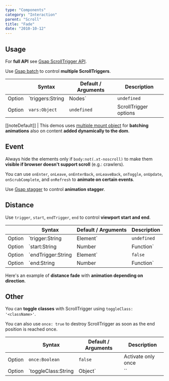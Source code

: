 ```yaml
---
type: "Components"
category: "Interaction"
parent: "Scroll"
title: "Fade"
date: "2010-10-12"
---
```


## Usage

For **full API** see [Gsap ScrollTrigger API](https://greensock.com/docs/v3/Plugins/ScrollTrigger).

Use [Gsap batch](https://greensock.com/docs/v3/Plugins/ScrollTrigger/static.batch()) to control **multiple ScrollTriggers**.

<div class="xt-overflow-sub overflow-y-hidden overflow-x-scroll my-4 xt-my-auto w-full">

|                         | Syntax                                    | Default / Arguments                       | Description                   |
| ----------------------- | ----------------------------------------- | ----------------------------- | ----------------------------- |
| Option                  | `triggers:String|Nodes`                          | `undefined`        | Scroll triggers           |
| Option                  | `vars:Object`                          | `undefined`        | ScrollTrigger options            |

</div>

[[noteDefault]]
| This demos uses [multiple mount object](/components/getting-started/javascript#utilities-xt-mount) for **batching animations** also on content **added dynamically to the dom**.

<demo>
  <div class="gatsby_demo_item xt-toggle" data-iframe="demos/components/scroll/fade"></div>
</demo>

## Event

Always hide the elements only if `body:not(.xt-noscroll)` to make them **visible if browser doesn't support scroll** (e.g.: crawlers).

You can use `onEnter`, `onLeave`, `onEnterBack`, `onLeaveBack`, `onToggle`, `onUpdate`, `onScrubComplete`, and `onRefresh` to **animate on certain events**.

Use [Gsap stagger](https://greensock.com/docs/v3/Staggers) to control **animation stagger**.

<demo>
  <div class="gatsby_demo_item xt-toggle" data-iframe="demos/components/scroll/fade-infinite"></div>
  <div class="gatsby_demo_item xt-toggle" data-iframe="demos/components/scroll/fade-inside"></div>
  <div class="gatsby_demo_item xt-toggle" data-iframe="demos/components/scroll/fade-outside"></div>
  <div class="gatsby_demo_item xt-toggle" data-iframe="demos/components/scroll/fade-outside-infinite"></div>
</demo>

## Distance

Use `trigger`, `start`, `endTrigger`, `end` to control **viewport start and end**.

<div class="xt-overflow-sub overflow-y-hidden overflow-x-scroll my-4 xt-my-auto w-full">

|                         | Syntax                                    | Default / Arguments                       | Description                   |
| ----------------------- | ----------------------------------------- | ----------------------------- | ----------------------------- |
| Option                  | `trigger:String|Element`                          | `undefined`        | Scroll trigger           |
| Option                  | `start:String|Number|Function`                          | `'top bottom'`        | Start position: first argument is for trigger second argument is for scroller            |
| Option                  | `endTrigger:String|Element`                          | `false`        | End trigger           |
| Option                  | `end:String|Number|Function`                          | `'bottom top'`        | End position: first argument is for endTrigger second argument is for scroller            |

</div>

Here's an example of **distance fade** with **animation depending on direction**.

<demo>
  <div class="gatsby_demo_item xt-toggle" data-iframe="demos/components/scroll/fade-distance"></div>
</demo>

## Other

You can **toggle classes** with ScrollTrigger using `toggleClass: '<className>'`.

You can also use `once: true` to destroy ScrollTrigger as soon as the end position is reached once.

<div class="xt-overflow-sub overflow-y-hidden overflow-x-scroll my-4 xt-my-auto w-full">

|                         | Syntax                                    | Default / Arguments                       | Description                   |
| ----------------------- | ----------------------------------------- | ----------------------------- | ----------------------------- |
| Option                  | `once:Boolean`                          | `false`        | Activate only once             |
| Option                  | `toggleClass:String|Object`                          | ``        | Toggle class with ScrollTrigger activation/deactivation             |

</div>
